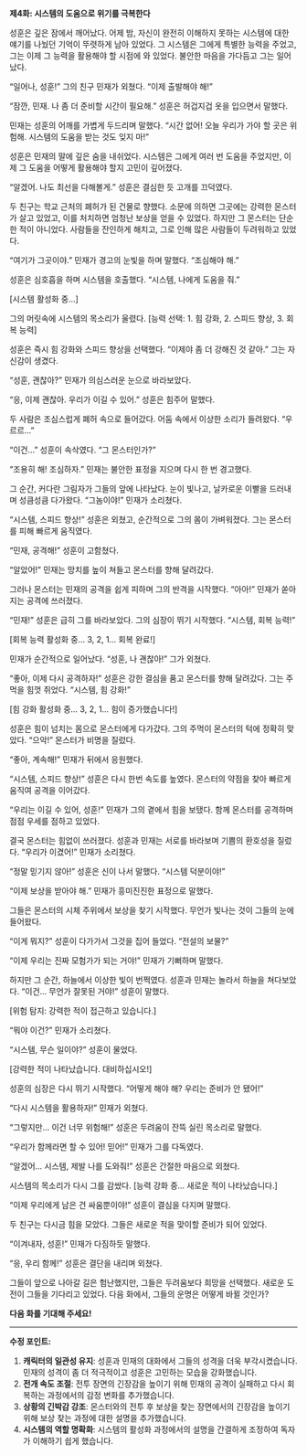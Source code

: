 **제4화: 시스템의 도움으로 위기를 극복한다**

성훈은 깊은 잠에서 깨어났다. 어제 밤, 자신이 완전히 이해하지 못하는 시스템에 대한 얘기를 나눴던 기억이 뚜렷하게 남아 있었다. 그 시스템은 그에게 특별한 능력을 주었고, 그는 이제 그 능력을 활용해야 할 시점에 와 있었다. 불안한 마음을 가다듬고 그는 일어났다.

“일어나, 성훈!” 그의 친구 민재가 외쳤다. “이제 출발해야 해!”

“잠깐, 민재. 나 좀 더 준비할 시간이 필요해.” 성훈은 허겁지겁 옷을 입으면서 말했다.

민재는 성훈의 어깨를 가볍게 두드리며 말했다. “시간 없어! 오늘 우리가 가야 할 곳은 위험해. 시스템의 도움을 받는 것도 잊지 마!”

성훈은 민재의 말에 깊은 숨을 내쉬었다. 시스템은 그에게 여러 번 도움을 주었지만, 이제 그 도움을 어떻게 활용해야 할지 고민이 깊어졌다. 

“알겠어. 나도 최선을 다해볼게.” 성훈은 결심한 듯 고개를 끄덕였다.

두 친구는 학교 근처의 폐허가 된 건물로 향했다. 소문에 의하면 그곳에는 강력한 몬스터가 살고 있었고, 이를 처치하면 엄청난 보상을 얻을 수 있었다. 하지만 그 몬스터는 단순한 적이 아니었다. 사람들을 잔인하게 해치고, 그로 인해 많은 사람들이 두려워하고 있었다.

“여기가 그곳이야.” 민재가 경고의 눈빛을 하며 말했다. “조심해야 해.”

성훈은 심호흡을 하며 시스템을 호출했다. “시스템, 나에게 도움을 줘.”

[시스템 활성화 중…]

그의 머릿속에 시스템의 목소리가 울렸다. [능력 선택: 1. 힘 강화, 2. 스피드 향상, 3. 회복 능력]

성훈은 즉시 힘 강화와 스피드 향상을 선택했다. “이제야 좀 더 강해진 것 같아.” 그는 자신감이 생겼다.

“성훈, 괜찮아?” 민재가 의심스러운 눈으로 바라보았다.

“응, 이제 괜찮아. 우리가 이길 수 있어.” 성훈은 힘주어 말했다.

두 사람은 조심스럽게 폐허 속으로 들어갔다. 어둠 속에서 이상한 소리가 들려왔다. “우르르…”

“이건…” 성훈이 속삭였다. “그 몬스터인가?”

“조용히 해! 조심하자.” 민재는 불안한 표정을 지으며 다시 한 번 경고했다.

그 순간, 커다란 그림자가 그들의 앞에 나타났다. 눈이 빛나고, 날카로운 이빨을 드러내며 성큼성큼 다가왔다. “그놈이야!” 민재가 소리쳤다.

“시스템, 스피드 향상!” 성훈은 외쳤고, 순간적으로 그의 몸이 가벼워졌다. 그는 몬스터를 피해 빠르게 움직였다.

“민재, 공격해!” 성훈이 고함쳤다.

“알았어!” 민재는 망치를 높이 쳐들고 몬스터를 향해 달려갔다.

그러나 몬스터는 민재의 공격을 쉽게 피하며 그의 반격을 시작했다. “아아!” 민재가 쏟아지는 공격에 쓰러졌다.

“민재!” 성훈은 급히 그를 바라보았다. 그의 심장이 뛰기 시작했다. “시스템, 회복 능력!”

[회복 능력 활성화 중… 3, 2, 1… 회복 완료!]

민재가 순간적으로 일어났다. “성훈, 나 괜찮아!” 그가 외쳤다.

“좋아, 이제 다시 공격하자!” 성훈은 강한 결심을 품고 몬스터를 향해 달려갔다. 그는 주먹을 힘껏 쥐었다. “시스템, 힘 강화!”

[힘 강화 활성화 중… 3, 2, 1… 힘이 증가했습니다!]

성훈은 힘이 넘치는 몸으로 몬스터에게 다가갔다. 그의 주먹이 몬스터의 턱에 정확히 맞았다. “으악!” 몬스터가 비명을 질렀다.

“좋아, 계속해!” 민재가 뒤에서 응원했다.

“시스템, 스피드 향상!” 성훈은 다시 한번 속도를 높였다. 몬스터의 약점을 찾아 빠르게 움직여 공격을 이어갔다.

“우리는 이길 수 있어, 성훈!” 민재가 그의 곁에서 힘을 보탰다. 함께 몬스터를 공격하며 점점 우세를 점하고 있었다.

결국 몬스터는 힘없이 쓰러졌다. 성훈과 민재는 서로를 바라보며 기쁨의 환호성을 질렀다. “우리가 이겼어!” 민재가 소리쳤다.

“정말 믿기지 않아!” 성훈은 신이 나서 말했다. “시스템 덕분이야!”

“이제 보상을 받아야 해.” 민재가 흥미진진한 표정으로 말했다.

그들은 몬스터의 시체 주위에서 보상을 찾기 시작했다. 무언가 빛나는 것이 그들의 눈에 들어왔다.

“이게 뭐지?” 성훈이 다가가서 그것을 집어 들었다. “전설의 보물?”

“이제 우리는 진짜 모험가가 되는 거야!” 민재가 기뻐하며 말했다.

하지만 그 순간, 하늘에서 이상한 빛이 번쩍였다. 성훈과 민재는 놀라서 하늘을 쳐다보았다. “이건… 무언가 잘못된 거야!” 성훈이 말했다.

[위험 탐지: 강력한 적이 접근하고 있습니다.]

“뭐야 이건?” 민재가 소리쳤다.

“시스템, 무슨 일이야?” 성훈이 물었다.

[강력한 적이 나타났습니다. 대비하십시오!]

성훈의 심장은 다시 뛰기 시작했다. “어떻게 해야 해? 우리는 준비가 안 됐어!”

“다시 시스템을 활용하자!” 민재가 외쳤다.

“그렇지만… 이건 너무 위험해!” 성훈은 두려움이 잔뜩 실린 목소리로 말했다.

“우리가 함께라면 할 수 있어! 믿어!” 민재가 그를 다독였다.

“알겠어… 시스템, 제발 나를 도와줘!” 성훈은 간절한 마음으로 외쳤다.

시스템의 목소리가 다시 그를 감쌌다. [능력 강화 중… 새로운 적이 나타났습니다.]

“이제 우리에게 남은 건 싸움뿐이야!” 성훈이 결심을 다지며 말했다.

두 친구는 다시금 힘을 모았다. 그들은 새로운 적을 맞이할 준비가 되어 있었다.

“이겨내자, 성훈!” 민재가 다짐하듯 말했다.

“응, 우리 함께!” 성훈은 결단을 내리며 외쳤다.

그들이 앞으로 나아갈 길은 험난했지만, 그들은 두려움보다 희망을 선택했다. 새로운 도전이 그들을 기다리고 있었다. 다음 화에서, 그들의 운명은 어떻게 바뀔 것인가?

**다음 화를 기대해 주세요!** 

---

**수정 포인트:**
1. **캐릭터의 일관성 유지**: 성훈과 민재의 대화에서 그들의 성격을 더욱 부각시켰습니다. 민재의 성격이 좀 더 적극적이고 성훈은 고민하는 모습을 강화했습니다.
2. **전개 속도 조절**: 전투 장면의 긴장감을 높이기 위해 민재의 공격이 실패하고 다시 회복하는 과정에서의 감정 변화를 추가했습니다.
3. **상황의 긴박감 강조**: 몬스터와의 전투 후 보상을 찾는 장면에서의 긴장감을 높이기 위해 보상 찾는 과정에 대한 설명을 추가했습니다.
4. **시스템의 역할 명확화**: 시스템의 활성화 과정에서의 설명을 간결하게 조정하여 독자가 이해하기 쉽게 했습니다.
